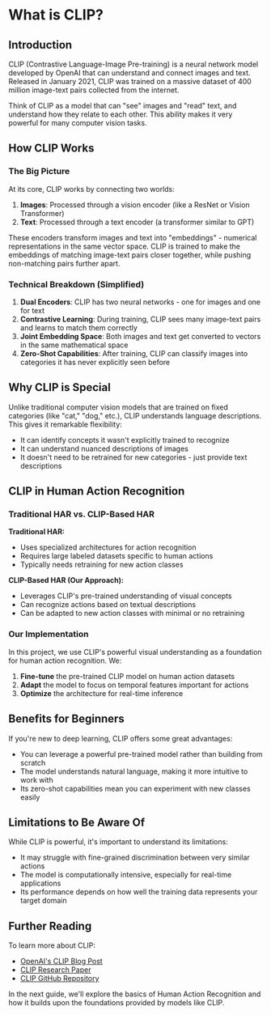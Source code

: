 # What is CLIP?

## Introduction

CLIP (Contrastive Language-Image Pre-training) is a neural network model developed by OpenAI that can understand and connect images and text. Released in January 2021, CLIP was trained on a massive dataset of 400 million image-text pairs collected from the internet.

Think of CLIP as a model that can "see" images and "read" text, and understand how they relate to each other. This ability makes it very powerful for many computer vision tasks.

## How CLIP Works

### The Big Picture

At its core, CLIP works by connecting two worlds:
1. **Images**: Processed through a vision encoder (like a ResNet or Vision Transformer)
2. **Text**: Processed through a text encoder (a transformer similar to GPT)

These encoders transform images and text into "embeddings" - numerical representations in the same vector space. CLIP is trained to make the embeddings of matching image-text pairs closer together, while pushing non-matching pairs further apart.

### Technical Breakdown (Simplified)

1. **Dual Encoders**: CLIP has two neural networks - one for images and one for text
2. **Contrastive Learning**: During training, CLIP sees many image-text pairs and learns to match them correctly
3. **Joint Embedding Space**: Both images and text get converted to vectors in the same mathematical space
4. **Zero-Shot Capabilities**: After training, CLIP can classify images into categories it has never explicitly seen before

## Why CLIP is Special

Unlike traditional computer vision models that are trained on fixed categories (like "cat," "dog," etc.), CLIP understands language descriptions. This gives it remarkable flexibility:

- It can identify concepts it wasn't explicitly trained to recognize
- It can understand nuanced descriptions of images
- It doesn't need to be retrained for new categories - just provide text descriptions

## CLIP in Human Action Recognition

### Traditional HAR vs. CLIP-Based HAR

**Traditional HAR:**
- Uses specialized architectures for action recognition
- Requires large labeled datasets specific to human actions
- Typically needs retraining for new action classes

**CLIP-Based HAR (Our Approach):**
- Leverages CLIP's pre-trained understanding of visual concepts
- Can recognize actions based on textual descriptions
- Can be adapted to new action classes with minimal or no retraining

### Our Implementation

In this project, we use CLIP's powerful visual understanding as a foundation for human action recognition. We:

1. **Fine-tune** the pre-trained CLIP model on human action datasets
2. **Adapt** the model to focus on temporal features important for actions
3. **Optimize** the architecture for real-time inference

## Benefits for Beginners

If you're new to deep learning, CLIP offers some great advantages:

- You can leverage a powerful pre-trained model rather than building from scratch
- The model understands natural language, making it more intuitive to work with
- Its zero-shot capabilities mean you can experiment with new classes easily

## Limitations to Be Aware Of

While CLIP is powerful, it's important to understand its limitations:

- It may struggle with fine-grained discrimination between very similar actions
- The model is computationally intensive, especially for real-time applications
- Its performance depends on how well the training data represents your target domain

## Further Reading

To learn more about CLIP:

- [OpenAI's CLIP Blog Post](https://openai.com/blog/clip/)
- [CLIP Research Paper](https://arxiv.org/abs/2103.00020)
- [CLIP GitHub Repository](https://github.com/openai/CLIP)

In the next guide, we'll explore the basics of Human Action Recognition and how it builds upon the foundations provided by models like CLIP. 